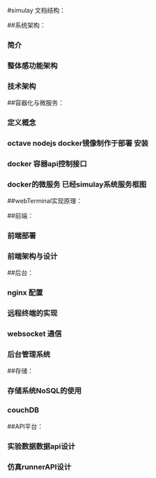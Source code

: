 #simulay 文档结构：


##系统架构：
###   简介
###   整体感功能架构
###   技术架构

##容器化与微服务：
###  定义概念
###   octave nodejs  docker镜像制作于部署 安装
###   docker 容器api控制接口
###  docker的微服务 已经simulay系统服务框图


##webTerminal实现原理：

##前端：
###   前端部署
###   前端架构与设计

##后台：

###  nginx 配置
###   远程终端的实现
###   websocket 通信
###   后台管理系统

##存储：
###   存储系统NoSQL的使用
###   couchDB

##API平台：
###   实验数据数据api设计
###   仿真runnerAPI设计
